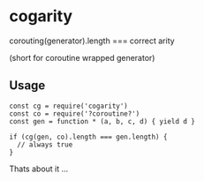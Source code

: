 # cogarity

corouting(generator).length === correct arity

(short for coroutine wrapped generator)

## Usage

```
const cg = require('cogarity')
const co = require('?coroutine?')
const gen = function * (a, b, c, d) { yield d }

if (cg(gen, co).length === gen.length) {
  // always true
}
```

Thats about it ...
